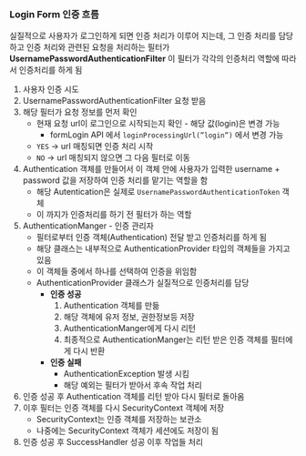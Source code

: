 ### Login Form 인증 흐름
실질적으로 사용자가 로그인하게 되면 인증 처리가 이루어 지는데, 그 인증 처리를 담당하고 인증 처리와 관련된 요청을 처리하는 필터가 **UsernamePasswordAuthenticationFilter**
이 필터가 각각의 인증처리 역할에 따라서 인증처리를 하게 됨

1. 사용자 인증 시도
2. UsernamePasswordAuthenticationFilter 요청 받음
3. 해당 필터가 요청 정보를 먼저 확인
    - 현재 요청 url이 로그인으로 시작되는지 확인 - 해당 값(login)은 변경 가능
        - formLogin API 에서 `loginProcessingUrl(”login”)` 에서 변경 가능
    - `YES` →  url 매칭되면 인증 처리 시작
    - `NO`  →   url 매칭되지 않으면 그 다음 필터로 이동
4. Authentication 객체를 만들어서 이 객체 안에 사용자가 입력한 username + password 값을 저장하여 인증 처리를 맡기는 역할을 함
    - 해당 Autentication은 실제로 `UsernamePasswordAuthenticationToken` 객체
    - 이 까지가 인증처리를 하기 전 필터가 하는 역할
5. AuthenticationManger - 인증 관리자
    - 필터로부터 인증 객체(Authentication) 전달 받고 인증처리를 하게 됨
    - 해당 클래스는 내부적으로 AuthenticationProvider 타입의 객체들을 가지고 있음
    - 이 객체들 중에서 하나를 선택하여 인증을 위임함
    - AuthenticationProvider 클래스가 실질적으로 인증처리를 담당
        - **인증 성공**
            1. Authentication 객체를 만듦
            2. 해당 객체에 유저 정보, 권한정보등 저장
            3. AuthenticationManger에게 다시 리턴
            4. 최종적으로 AuthenticationManger는 리턴 받은 인증 객체를 필터에게 다시 반환
        - **인증 실패**
            - AuthenticationException 발생 시킴
            - 해당 예외는 필터가 받아서 후속 작업 처리
6. 인증 성공 후 Authentication 객체를 리턴 받아 다시 필터로 돌아옴
7. 이후 필터는 인증 객체를 다시 SecurityContext 객체에 저장
    - SecurityContext는 인증 객체를 저장하는 보관소
    - 나중에는 SecurityContext 객체가 세션에도 저장이 됨
8. 인증 성공 후 SuccessHandler 성공 이후 작업들 처리